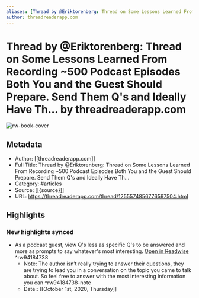 ```yaml
---
aliases: [Thread by @Eriktorenberg: Thread on Some Lessons Learned From Recording ~500 Podcast Episodes Both You and the Guest Should Prepare. Send Them Q's and Ideally Have Th…, Thread by @Eriktorenberg: Thread on Some Lessons Learned From Recording ~500 Podcast Episodes Both You and the Guest Should Prepare. Send Them Q's and Ideally Have Th…]
author: threadreaderapp.com
---
```

# Thread by @Eriktorenberg: Thread on Some Lessons Learned From Recording ~500 Podcast Episodes Both You and the Guest Should Prepare. Send Them Q's and Ideally Have Th… by threadreaderapp.com

![rw-book-cover](https://readwise-assets.s3.amazonaws.com/static/images/article4.6bc1851654a0.png)

## Metadata
- Author: [[threadreaderapp.com]]
- Full Title: Thread by @Eriktorenberg: Thread on Some Lessons Learned From Recording ~500 Podcast Episodes Both You and the Guest Should Prepare. Send Them Q's and Ideally Have Th…
- Category: #articles
- Source: [[{source}]]
- URL: https://threadreaderapp.com/thread/1255574856776597504.html

## Highlights
### New highlights synced
- As a podcast guest, view Q's less as specific Q's to be answered and more as prompts to say whatever's most interesting. [Open in Readwise](https://readwise.io/open/94184738) ^rw94184738
    - Note: The author isn’t really trying to answer their questions, they are trying to lead you in a conversation on the topic you came to talk about. So feel free to answer with the most interesting information you can ^rw94184738-note
    - Date:: [[October 1st, 2020, Thursday]]
